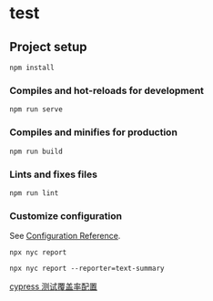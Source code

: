 # test

## Project setup
```
npm install
```

### Compiles and hot-reloads for development
```
npm run serve
```

### Compiles and minifies for production
```
npm run build
```

### Lints and fixes files
```
npm run lint
```

### Customize configuration
See [Configuration Reference](https://cli.vuejs.org/config/).

```
npx nyc report

npx nyc report --reporter=text-summary
```

[cypress 测试覆盖率配置](https://www.pangjian.me/2020/02/28/e2e-test-cypress-code-coverage/?hmsr=toutiao.io&utm_campaign=toutiao.io&utm_medium=toutiao.io&utm_source=toutiao.io)